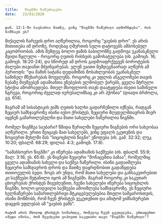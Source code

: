 ```yaml
---
title:   წიგნში ჩაწერილები
date:   23/03/2020
---
```


`დან. 12:1-ში საუბარია მათზე, ვინც "წიგნში ჩაწერილი აღმოჩნდება". რას ნიშნავს ეს?`

მიქაელის ჩარევის დრო აღწერილია, როგორც "ვაების დრო". ეს არის მითითება იმ დროზე, როდესაც ღმერთის სული დატოვებს ამბოხებულ კაცობრიობას. ამის შემდეგ ბოლო ჟამის ბაბილონზე გადმოვა უკანასკნელი შვიდი წყლული - როგორც ღვთის რისხვის გამოხატულება (იხ. გამოცხ. 16; გამოცხ. 18:20-24), და სწორედ ამ დროს გადმოაფრქვევენ ბოროტების ძალები თავიანთ მძვინვარებას. ელენ უაითი შემდეგნაირად აღწერს ამ პერიოდს: "და მაშინ სატანა დედამიწის მოსახლეობას უკანასკნელ საშინელ მწუხარებას მოუვლენს. როგორც კი უფლის ანგელოზები თავის ნებაზე მიუშვებენ ადამიანთა ვნებების ულმობელ ქარებს, ყველა მტრული სტიქია ამოძრავდება. მთელ მსოფლიოს თავს დაატყდება ისეთი საშინელი ნგრევა, როგორიც ძველად იერუსალიმსაც კი არ ჰქონია" (დიადი ბრძოლა, გვ. 614).

მაგრამ ამ სისასტიკის ჟამს ღვთის ხალხი გადარჩენილი იქნება, რადგან ზეციურ სამსჯავროზე ისინი იესო ქრისტეს, ზეციური მღვდელმთავრის მიერ იყვნენ გამართლებულნი და მათი სახელები ჩაწერილია წიგნში.

რომელ წიგნზეა საუბარი? წმიდა წერილში ზეციური წიგნების ორი სახეობაა აღწერილი. ერთი შეიცავს მათ სახელებს, ვინც უფალს ეკუთვნის და ზოგიერთ მუხლში მას "სიცოცხლის წიგნი" ეწოდება (იხ. გამ. 32:32; ლუკ. 10:20; ფსალმ. 68:29; ფილიპ. 4:3; გამოცხ. 17:8).

"სამახსოვრო წიგნში" კი იწერება ადამიანის საქმეები (იხ. ფსალმ. 55:9; მალ. 3:16; ეს. 65:6). ეს წიგნები ზეციური "მონაცემთა ბაზაა", რომელშიც ყველა ადამიანის სახელი და საქმეა ჩაწერილი. ისინი გადაიშლება ზეციური სამსჯავროს დროს და მათზე დაყრდნობით გადაწყდება თითოეულის ბედი. ზოგს არ უნდა, რომ მათი სახელები და განსაკუთრებით კი საქმეები შეტანილი იყოს ამ წიგნებში. მაგრამ როგორც კი საკუთარ ცხოვრებას ქრისტეს მივუძღვნით, ჩვენი სახელები იწერება სიცოცხლის წიგნში, ხოლო ცოდვილი საქმეები ამოიშლება სამსჯავროზე. ეს ზეციური ხელნაწერები სამართლებრივი მტკიცებულებებია მთელი სამყაროსთვის, ისინი მოწმობს, რომ ჩვენ ქრისტეს ვეკუთვნით და ამიტომ ვიმსახურებთ დაცვის უფლებას ამ "ვაების ჟამს".

`რატომ არის მხოლოდ ქრისტეს სიმართლე, რომელიც ჩვენ გვეთვლება, ერთადერთი იმედი იმისა, რომ შევძლებთ ვიპოვოთ საკუთარი თავი "წიგნში ჩაწერილი"?`
